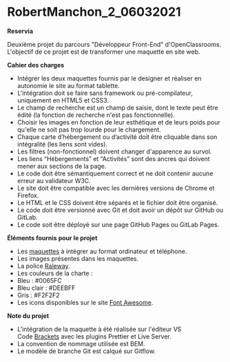 # RobertManchon_2_06032021
**Reservia**

Deuxième projet du parcours "Développeur Front-End" d'OpenClassrooms. L'objectif de ce projet est de transformer une maquette en site web.

**Cahier des charges**

* Intégrer les deux maquettes fournis par le designer et réaliser en autonomie le site au format tablette.
* L'intégration doit se faire sans framework ou pré-compilateur, uniquement en HTML5 et CSS3.
* Le champ de recherche est un champ de saisie, dont le texte peut être édité (la fonction de recherche n'est pas fonctionnelle).
* Choisir les images en fonction de leur esthétique et de leurs poids pour qu'elle ne soit pas trop lourde pour le chargement.
* Chaque carte d’hébergement ou d’activité doit être cliquable dans son intégralité (les liens sont vides).
* Les filtres (non-fonctionnel) doivent changer d'apparence au survol.
* Les liens “Hébergements” et “Activités” sont des ancres qui doivent mener aux sections de la page.
* Le code doit être sémantiquement correct et ne doit contenir aucune erreur au validateur W3C.
* Le site doit être compatible avec les dernières versions de Chrome et Firefox.
* Le HTML et le CSS doivent être séparés et le fichier doit être organisé.
* Le code doit être versionné avec Git et doit avoir un dépôt sur GitHub ou GitLab.
* Le code soit être déployé sur une page GitHub Pages ou GitLab Pages.

**Éléments fournis pour le projet**

* Les [maquettes](https://s3-eu-west-1.amazonaws.com/course.oc-static.com/projects/Front-End+V2/P2+HTML+%26+CSS/Projet+2+-+Reservia+FR.zip) à intégrer au format ordinateur et téléphone.
* Les images présentes dans les maquettes.
* La police [Raleway](https://fonts.google.com/specimen/Raleway).
* Les couleurs de la charte :
* Bleu : #0065FC
* Bleu clair : #DEEBFF
* Gris : #F2F2F2
* Les icons disponibles sur le site [Font Awesome](https://fontawesome.com/).

**Note du projet**

* L'intégration de la maquette à été réalisée sur l'éditeur VS Code [Brackets](https://code.visualstudio.com/) avec les plugins Prettier et Live Server.
* La convention de nommage utilisée est BEM.
* Le modèle de branche Git est calqué sur Gitflow.
